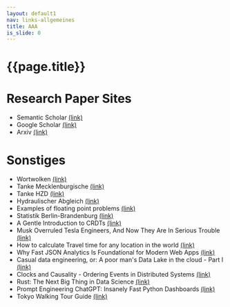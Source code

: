 ```yaml
---
layout: default1
nav: links-allgemeines
title: AAA
is_slide: 0
---
```


# {{page.title}}

# Research Paper Sites
- Semantic Scholar
[(link)](https://www.semanticscholar.org/)
- Google Scholar
[(link)](https://scholar.google.de/)
- Arxiv
[(link)](https://arxiv.org/)




# Sonstiges
- Wortwolken
[(link)](https://www.wortwolken.com/)
- Tanke Mecklenburgische
[(link)](https://www.tankstellenpreise.de/tankstelle-300.html)
- Tanke HZD
[(link)](https://www.tankstellenpreise.de/tankstelle-4917.html)
- Hydraulischer Abgleich
[(link)](https://www.hydraulischer-abgleich.de/basiswissen/hydraulischer-abgleich-basiswissen/)
- Examples of floating point problems
[(link)](https://jvns.ca/blog/2023/01/13/examples-of-floating-point-problems/)
- Statistik Berlin-Brandenburg
[(link)](https://www.statistik-berlin-brandenburg.de/)
- A Gentle Introduction to CRDTs
[(link)](https://vlcn.io/blog/gentle-intro-to-crdts.html)
- Musk Overruled Tesla Engineers, And Now They Are In Serious Trouble
[(link)](https://medium.com/predict/musk-overruled-tesla-engineers-and-now-they-are-in-serious-trouble-2e37269e387a)
- How to calculate Travel time for any location in the world
[(link)](https://towardsdatascience.com/how-to-calculate-travel-time-for-any-location-in-the-world-56ce639511f)
- Why Fast JSON Analytics Is Foundational for Modern Web Apps
[(link)](https://thenewstack.io/why-fast-json-analytics-is-foundational-for-modern-web-apps/)
- Casual data engineering, or: A poor man's Data Lake in the cloud - Part I
[(link)](https://tobilg.com/casual-data-engineering-or-a-poor-mans-data-lake-in-the-cloud-part-i)
- Clocks and Causality - Ordering Events in Distributed Systems
[(link)](https://www.exhypothesi.com/clocks-and-causality/)
- Rust: The Next Big Thing in Data Science
[(link)](https://towardsdatascience.com/rust-the-next-big-thing-in-data-science-319a03305883)
- Prompt Engineering ChatGPT: Insanely Fast Python Dashboards
[(link)](https://medium.com/data-and-beyond/prompt-engineering-chatgpt-insanely-fast-python-dashboards-cda8ce3f7464)
- Tokyo Walking Tour Guide
[(link)](https://tech.marksblogg.com/tokyo-walking-tour-guide.html)

